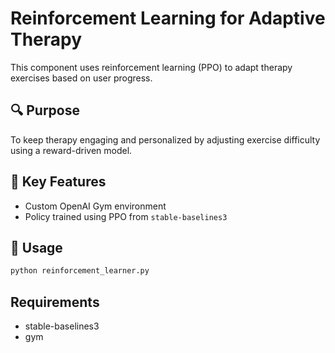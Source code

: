 # Reinforcement Learning for Adaptive Therapy

This component uses reinforcement learning (PPO) to adapt therapy exercises based on user progress.

## 🔍 Purpose
To keep therapy engaging and personalized by adjusting exercise difficulty using a reward-driven model.

## 🧠 Key Features
- Custom OpenAI Gym environment
- Policy trained using PPO from `stable-baselines3`

## 🚀 Usage
```bash
python reinforcement_learner.py
```

## Requirements
- stable-baselines3
- gym
